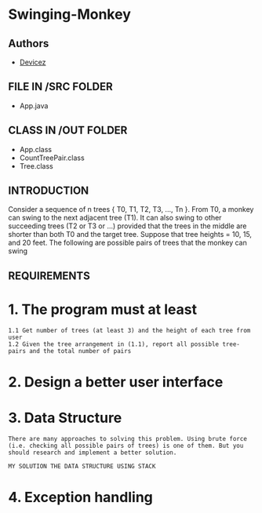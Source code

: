 # Swinging-Monkey

## Authors
- [Devicez](https://github.com/Devicez)

## FILE IN /SRC FOLDER
- App.java

## CLASS IN /OUT FOLDER
- App.class
- CountTreePair.class
- Tree.class

## INTRODUCTION
  Consider a sequence of n trees { T0, T1, T2, T3, ..., Tn }. From T0, a monkey can swing to the next adjacent tree (T1). 
  It can also swing to other succeeding trees (T2 or T3 or ...) provided that the trees in the middle are shorter than both T0 and the target tree. 
  Suppose that tree heights = 10, 15, and 20 feet. The following are possible pairs of trees that the monkey can swing
  
 ## REQUIREMENTS
# 1. The program must at least
    1.1 Get number of trees (at least 3) and the height of each tree from user
    1.2 Given the tree arrangement in (1.1), report all possible tree-pairs and the total number of pairs
  
# 2. Design a better user interface

# 3. Data Structure
    There are many approaches to solving this problem. Using brute force (i.e. checking all possible pairs of trees) is one of them. But you should research and implement a better solution.
    
    MY SOLUTION THE DATA STRUCTURE USING STACK
    
# 4. Exception handling
    

    

  
  
